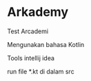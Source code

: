 # Arkademy
Test Arcademi

Mengunakan bahasa Kotlin

Tools intellij idea

run file *.kt di dalam src
